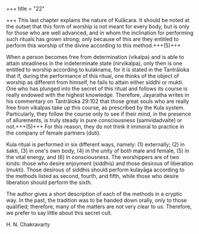+++
title = "22"

+++
This last chapter explains the nature of Kulācara. It should be noted at the outset that this form of worship is not meant for every body, but is only for those who are well advanced, and in whom the inclination for performing such rituals has grown strong; only because of this are they entitled to perform this worship of the divine according to this method.+++(5)+++ 

When a person becomes free from determination (vikalpa) and is able to attain steadiness in the indeterminate state (nirvikalpa), only then is one entitled to worship according to kulakrama, for it is stated in the Tantrāloka that if, during the performance of this ritual, one thinks of the object of worship as different from himself, he fails to attain either siddhi or mukti. One who has plunged into the secret of this ritual and follows its course is really endowed with the highest knowledge. Therefore, Jayaratha writes in his commentary on Tantrāloka 29:102 that those great souls who are really free from vikalpas take up this course, as prescribed by the Kula system. Particularly, they follow the course only to see if their mind, in the presence of allurements, is truly steady in pure consciousness (samvidadvaite) or not.+++(5)+++ For this reason, they do not think it immoral to practice in the company of female partners (duti). 

Kula ritual is performed in six different ways, namely: (1) externally; (2) in śakti, (3) in one's own body, (4) in the unity of both male and female, (5) in the vital energy, and (6) in consciousness. The worshippers are of two kinds: those who desire enjoyment (siddhis) and those desirous of liberation (mukti). Those desirous of siddhis should perform kulayāga according to the methods listed as second, fourth, and fifth, while those who desire liberation should perform the sixth. 

The author gives a short description of each of the methods in a cryptic way. In the past, the tradition was to be handed down orally, only to those qualified; therefore, many of the matters are not very clear to us. Therefore, we prefer to say little about this secret cult. 

H. N. Chakravarty 
